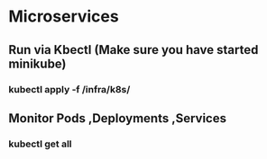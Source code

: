 # Microservices

## Run via Kbectl (Make sure you have started minikube)
### kubectl apply -f /infra/k8s/

## Monitor Pods ,Deployments ,Services 
### kubectl get all


